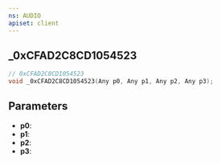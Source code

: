 ```yaml
---
ns: AUDIO
apiset: client
---
```

## _0xCFAD2C8CD1054523

```c
// 0xCFAD2C8CD1054523
void _0xCFAD2C8CD1054523(Any p0, Any p1, Any p2, Any p3);
```


## Parameters
* **p0**:
* **p1**:
* **p2**:
* **p3**: